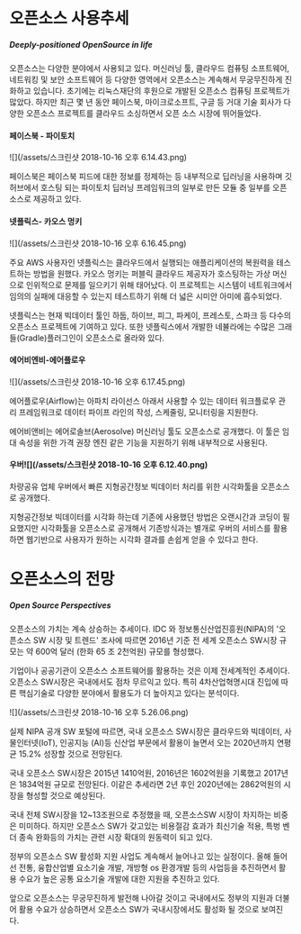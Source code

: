 # 오픈소스 사용추세

##### Deeply-positioned OpenSource in life

오픈소스는 다양한 분야에서 사용되고 있다. 머신러닝 툴, 클라우드 컴퓨팅 소프트웨어, 네트워킹 및 보안 소프트웨어 등  다양한 영역에서 오픈소스는 계속해서 무궁무진하게 진화하고 있습니다. 초기에는 리눅스재단의 후원으로 개발된 오픈소스 컴퓨팅 프로젝트가 많았다. 하지만 최근 몇 년 동안 페이스북, 마이크로소프트, 구글 등 거대 기술 회사가 다양한 오픈소스 프로젝트를 클라우드 소싱하면서 오픈 소스 시장에 뛰어들었다.

#### 페이스북 - 파이토치

![](/assets/스크린샷 2018-10-16 오후 6.14.43.png)

페이스북은 페이스북 피드에 대한 정보를 정제하는 등 내부적으로 딥러닝을 사용하며 깃허브에서 호스팅 되는 파이토치 딥러닝 프레임워크의 일부로 만든 모듈 중 일부를 오픈소스로 제공하고 있다.

#### 넷플릭스- 카오스 멍키

![](/assets/스크린샷 2018-10-16 오후 6.16.45.png)

주요 AWS 사용자인 넷플릭스는 클라우드에서 실행되는 애플리케이션의 복원력을 테스트하는 방법을 원했다. 카오스 멍키는 퍼블릭 클라우드 제공자가 호스팅하는 가상 머신으로 인위적으로 문제를 일으키기 위해 태어났다. 이 프로젝트는 시스템이 네트워크에서 임의의 실패에 대응할 수 있는지 테스트하기 위해 더 넓은 시미안 아미에 흡수되었다. 

넷플릭스는 현재 빅데이터 툴인 하둡, 하이브, 피그, 파케이, 프레스토, 스파크 등 다수의 오픈소스 프로젝트에 기여하고 있다. 또한 넷플릭스에서 개발한 네뷸라에는 수많은 그래들\(Gradle\)플러그인이 오픈소스로 올라와 있다.

#### 에어비엔비-에어플로우

![](/assets/스크린샷 2018-10-16 오후 6.17.45.png)

에어플로우\(Airflow\)는 아파치 라이선스 아래서 사용할 수 있는 데이터 워크플로우 관리 프레임워크로 데이터 파이프 라인의 작성, 스케줄링, 모니터링을 지원한다.

에어비앤비는 에어로솔브\(Aerosolve\) 머신러닝 툴도 오픈소스로 공개했다. 이 툴은 임대 속성을 위한 가격 권장 엔진 같은 기능을 지원하기 위해 내부적으로 사용된다.

#### 우버![](/assets/스크린샷 2018-10-16 오후 6.12.40.png)

차량공유 업체 우버에서 빠른 지형공간정보 빅데이터 처리를 위한 시각화툴을 오픈소스로 공개했다. 

지형공간정보 빅데이터를 시각화 하는데 기존에 사용했던 방법은 오랜시간과 코딩이 필요했지만 시각화툴을 오픈소스로 공개해서 기존방식과는 별개로 우버의 서비스를 활용하면 웹기반으로 사용자가 원하는 시각화 결과를 손쉽게 얻을 수 있다고 한다.

#  오픈소스의 전망

##### Open Source Perspectives

오픈소스의 가치는 계속 상승하는 추세이다.  IDC 와 정보통신산업진흥원\(NIPA\)의 '오픈소스 SW 시장 및 트렌드' 조사에 따르면 2016년 기준 전 세계 오픈소스 SW시장 규모는 약 600억 달러 \(한화 65 조 2천억원\) 규모를 형성했다.

기업이나 공공기관이 오픈소스 소프트웨어를 활용하는 것은 이제 전세계적인 추세이다. 오픈소스 SW시장은 국내에서도 점차 무르익고 있다. 특히 4차산업혁명시대 진입에 따른 핵심기술로 다양한 분야에서 활용도가 더 높아지고 있다는 분석이다.

![](/assets/스크린샷 2018-10-16 오후 5.26.06.png)

실제 NIPA 공개 SW 포털에 따르면, 국내 오픈소스 SW시장은 클라우드와 빅데이터, 사물인터넷\(IoT\), 인공지능 \(AI\)등 신산업 부문에서 활용이 늘면서 오는 2020년까지 연평균 15.2% 성장할 것으로 전망된다.

국내 오픈소스 SW시장은 2015년 1410억원, 2016년은 1602억원을 기록했고 2017년은 1834억원 규모로 전망된다. 이같은 추세라면 2년 후인 2020년에는 2862억원의 시장을 형성할 것으로 예상된다.

국내 전체 SW시장을 12~13조원으로 추정했을 때, 오픈소스SW 시장이 차지하는 비중은 미미하다. 하지만 오픈소스 SW가 갖고있는 비용절감 효과가 최신기술 적용, 특벙 벤더 종속 완화등의 가치는 관련 시장 확대의 원동력이 되고 있다.

정부의 오픈소스 SW 활성화 지원 사업도 계속해서 늘어나고 있는 실정이다. 올해 들어선 전통, 융합산업별 요소기술 개발, 개방형 os 환경개발 등의 사업등을 추진하면서 활용 수요가 높은 공통 요소기술 개발에 대한 지원을 추진하고 있다.

앞으로 오픈소스는 무궁무진하게 발전해 나아갈 것이고 국내에서도 정부의 지원과 더불어 활용 수요가 상승하면서 오픈소스 SW가 국내시장에서도 활성화 될 것으로 보여진다.

